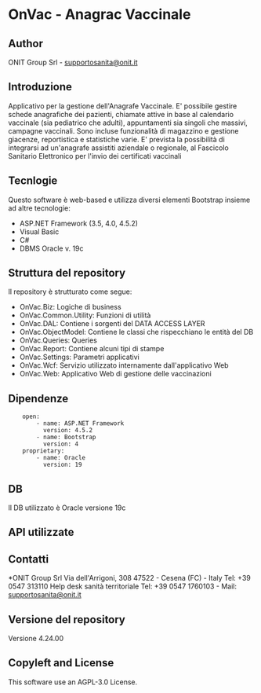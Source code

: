 # OnVac - Anagrac Vaccinale

## Author

ONIT Group Srl - supportosanita@onit.it

## Introduzione

Applicativo per la gestione dell'Anagrafe Vaccinale. 
E' possibile gestire schede anagrafiche dei pazienti, chiamate attive in base al calendario vaccinale (sia pediatrico che adulti), appuntamenti sia singoli che massivi, campagne vaccinali.
Sono incluse funzionalità di magazzino e gestione giacenze, reportistica e statistiche varie. 
E' prevista la possibilità di integrarsi ad un'anagrafe assistiti aziendale o regionale, al Fascicolo Sanitario Elettronico per l'invio dei certificati vaccinali

## Tecnlogie 

Questo software è web-based e utilizza diversi elementi Bootstrap insieme ad altre tecnologie:
- ASP.NET Framework (3.5, 4.0, 4.5.2)
- Visual Basic
- C#
- DBMS Oracle v. 19c

## Struttura del repository

Il repository è strutturato come segue: 
- OnVac.Biz: Logiche di business
- OnVac.Common.Utility: Funzioni di utilità
- OnVac.DAL: Contiene i sorgenti del DATA ACCESS LAYER
- OnVac.ObjectModel: Contiene le classi che rispecchiano le entità del DB
- OnVac.Queries: Queries
- OnVac.Report: Contiene alcuni tipi di stampe
- OnVac.Settings: Parametri applicativi
- OnVac.Wcf: Servizio utilizzato internamente dall'applicativo Web
- OnVac.Web: Applicativo Web di gestione delle vaccinazioni

## Dipendenze

````
	open:
        - name: ASP.NET Framework
          version: 4.5.2
		- name: Bootstrap
		  version: 4
	proprietary:
        - name: Oracle
          version: 19
````

## DB

Il DB utilizzato è Oracle versione 19c

## API utilizzate

## Contatti

*ONIT Group Srl
Via dell'Arrigoni, 308
47522 - Cesena (FC) - Italy
Tel: +39 0547 313110
Help desk sanità territoriale Tel: +39 0547 1760103 - Mail: supportosanita@onit.it

## Versione del repository

Versione 4.24.00

## Copyleft and License

This software use an AGPL-3.0 License.